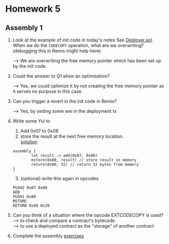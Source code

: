 # Homework 5    
## Assembly 1
1. Look at the example of init code in today's notes See [Deployer.sol](https://github.com/tikisailor/expert-solidity-bootcamp/tree/main/Homework5/Deployer.sol). When we do the `CODECOPY` operation, what are we overwriting?
(debugging this in Remix might help here)     
     
    --> We are overwriting the free memory pointer which has been set up by the init code.    
     
2. Could the answer to Q1 allow an optimisation?     
    
    --> Yes, we could optimize it by not creating the free memory pointer as it serves no purpose in this case.    
      
3. Can you trigger a revert in the init code in Remix?     
     
    --> Yes, by seding some wei in the deployment tx    
     
4. Write some Yul to
    1. Add 0x07 to 0x08
    2. store the result at the next free memory location.     
    [solution](https://github.com/tikisailor/expert-solidity-bootcamp/tree/main/Homework5/homework5.sol)     
    ```
    assembly {
            let result := add(0x07, 0x08)
            mstore(0x80, result) // store result in memory
            return(0x80, 32) // return 32 bytes from memory
    }
    ```
    3. (optional) write this again in opcodes   
    ```
    PUSH2 0x07 0x08
    ADD
    PUSH1 0x80
    MSTORE
    RETURN 0x80 0x20
    ```  

5. Can you think of a situation where the opcode EXTCODECOPY is used?     
    --> to check and compare a contract's bytecode    
    --> to use a deployed contract as the "storage" of another contract    

6. Complete the assembly [exercises](https://github.com/tikisailor/expert-solidity-bootcamp/tree/main/Homework5/AssemblyExercises)     